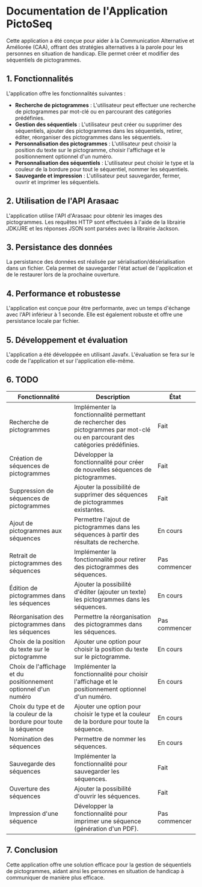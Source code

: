 # Documentation de l'Application PictoSeq
Cette application a été conçue pour aider à la Communication Alternative et Améliorée (CAA), offrant des stratégies alternatives à la parole pour les personnes en situation de handicap. Elle permet créer et modifier des séquentiels de pictogrammes.

## 1. Fonctionnalités
L'application offre les fonctionnalités suivantes :

- **Recherche de pictogrammes** : L'utilisateur peut effectuer une recherche de pictogrammes par mot-clé ou en parcourant des catégories prédéfinies.
- **Gestion des séquentiels** : L'utilisateur peut créer ou supprimer des séquentiels, ajouter des pictogrammes dans les séquentiels, retirer, éditer, réorganiser des pictogrammes dans les séquentiels.
- **Personnalisation des pictogrammes** : L'utilisateur peut choisir la position du texte sur le pictogramme, choisir l'affichage et le positionnement optionnel d'un numéro.
- **Personnalisation des séquentiels** : L'utilisateur peut choisir le type et la couleur de la bordure pour tout le séquentiel, nommer les séquentiels.
- **Sauvegarde et impression** : L'utilisateur peut sauvegarder, fermer, ouvrir et imprimer les séquentiels.

## 2. Utilisation de l'API Arasaac
L'application utilise l'API d'Arasaac pour obtenir les images des pictogrammes. Les requêtes HTTP sont effectuées à l'aide de la librairie JDK/JRE et les réponses JSON sont parsées avec la librairie Jackson.

## 3. Persistance des données
La persistance des données est réalisée par sérialisation/désérialisation dans un fichier. Cela permet de sauvegarder l'état actuel de l'application et de le restaurer lors de la prochaine ouverture.

## 4. Performance et robustesse
L'application est conçue pour être performante, avec un temps d'échange avec l'API inférieur à 1 seconde. Elle est également robuste et offre une persistance locale par fichier.

## 5. Développement et évaluation
L'application a été développée en utilisant Javafx. L'évaluation se fera sur le code de l'application et sur l'application elle-même.

## 6. TODO
| Fonctionnalité                                                      | Description                                                                                                                      | État          |
|---------------------------------------------------------------------|----------------------------------------------------------------------------------------------------------------------------------|---------------|
| Recherche de pictogrammes                                           | Implémenter la fonctionnalité permettant de rechercher des pictogrammes par mot-clé ou en parcourant des catégories prédéfinies. | Fait          |
| Création de séquences de pictogrammes                               | Développer la fonctionnalité pour créer de nouvelles séquences de pictogrammes.                                                  | Fait          |
| Suppression de séquences de pictogrammes                            | Ajouter la possibilité de supprimer des séquences de pictogrammes existantes.                                                    | Fait          |
| Ajout de pictogrammes aux séquences                                 | Permettre l'ajout de pictogrammes dans les séquences à partir des résultats de recherche.                                        | En cours      |
| Retrait de pictogrammes des séquences                               | Implémenter la fonctionnalité pour retirer des pictogrammes des séquences.                                                       | Pas commencer |
| Édition de pictogrammes dans les séquences                          | Ajouter la possibilité d'éditer (ajouter un texte) les pictogrammes dans les séquences.                                          | En cours      |
| Réorganisation des pictogrammes dans les séquences                  | Permettre la réorganisation des pictogrammes dans les séquences.                                                                 | Pas commencer |
| Choix de la position du texte sur le pictogramme                    | Ajouter une option pour choisir la position du texte sur le pictogramme.                                                         | En cours      |
| Choix de l'affichage et du positionnement optionnel d'un numéro     | Implémenter la fonctionnalité pour choisir l'affichage et le positionnement optionnel d'un numéro.                               | En cours      |
| Choix du type et de la couleur de la bordure pour toute la séquence | Ajouter une option pour choisir le type et la couleur de la bordure pour toute la séquence.                                      | En cours      |
| Nomination des séquences                                            | Permettre de nommer les séquences.                                                                                               | En cours      |
| Sauvegarde des séquences                                            | Implémenter la fonctionnalité pour sauvegarder les séquences.                                                                    | Fait          |
| Ouverture des séquences                                             | Ajouter la possibilité d'ouvrir les séquences.                                                                                   | Fait          |
| Impression d'une séquence                                           | Développer la fonctionnalité pour imprimer une séquence (génération d'un PDF).                                                   | Pas commencer |

## 7. Conclusion
Cette application offre une solution efficace pour la gestion de séquentiels de pictogrammes, aidant ainsi les personnes en situation de handicap à communiquer de manière plus efficace.